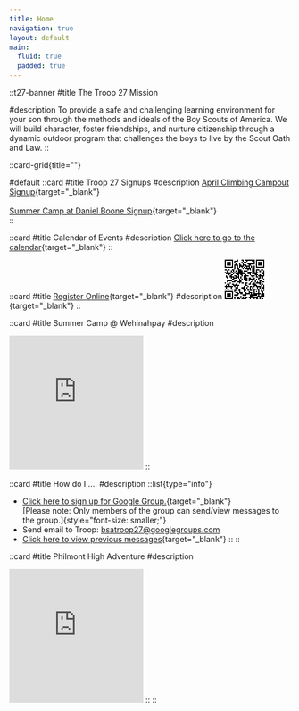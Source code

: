 ```yaml
---
title: Home
navigation: true
layout: default
main:
  fluid: true
  padded: true
---
```



::t27-banner
#title
The Troop 27 Mission

#description
To provide a safe and challenging learning environment for your son through the methods and ideals of the Boy Scouts of America. We will build character, foster friendships, and nurture citizenship through a dynamic outdoor program that challenges the boys to live by the Scout Oath and Law.
::


::card-grid{title=""}

#default
  ::card
  #title
  Troop 27 Signups
  #description
  [April Climbing Campout Signup](https://forms.gle/K6UakDxDAtUUq5iV9){target="_blank"}
  </br>
  </br>
  [Summer Camp at Daniel Boone Signup](https://docs.google.com/forms/d/e/1FAIpQLSe3nW6EJuPkB8O5DbforpgLtHpQqzCWaFigh0DocowtogcPww/viewform?usp=header){target="_blank"}
  </br>
  ::

  ::card
  #title
  Calendar of Events
  #description
  [Click here to go to the calendar](https://calendar.google.com/calendar/embed?src=bsatroop27webmaster%40gmail.com&ctz=America%2FChicago){target="_blank"}
  ::

  ::card
  #title
  [Register Online](https://my.scouting.org/VES/OnlineReg/1.0.0/?tu=UF-MB-564taa0027){target="_blank"}
  #description
  [![How to join QR Code](/HowToJoinQRCode.png)](https://my.scouting.org/VES/OnlineReg/1.0.0/?tu=UF-MB-564taa0027){target="_blank"}
  ::

  ::card
  #title
  Summer Camp @ Wehinahpay
  #description
  <iframe src="https://bsatroop27.smugmug.com/frame/slideshow?key=2MhFVV&speed=2&transition=fade&autoStart=1&captions=0&navigation=0&playButton=0&randomize=1&transitionSpeed=1&clickable=1" width="240" height="240" frameborder="no" scrolling="no"></iframe>
  ::

  ::card
  #title
  How do I ....
  #description
  ::list{type="info"}
  - [Click here to sign up for Google Group.](https://docs.google.com/forms/d/e/1FAIpQLScnH67ImaIw0RXM0kW4e9kYO9-DDWQilCjEpok2xnuZFB58bg/viewform){target="_blank"}<br/>
  [Please note: Only members of the group can send/view messages to the group.]{style="font-size: smaller;"}
  - Send email to Troop: [bsatroop27@googlegroups.com](mailto:bsatroop27@googlegroups.com)
  - [Click here to view previous messages](https://groups.google.com/group/bsatroop27){target="_blank"}
  ::
  ::

  ::card
  #title
  Philmont High Adventure
  #description
  <iframe src="https://bsatroop27.smugmug.com/frame/slideshow?key=GVfDkJ&speed=2&transition=fade&autoStart=1&captions=0&navigation=0&playButton=0&randomize=1&transitionSpeed=1&clickable=1" width="240" height="240" frameborder="no" scrolling="no"></iframe>
  ::
::

